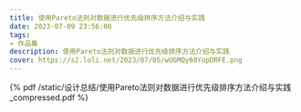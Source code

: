 ```yaml
---
title: 使用Pareto法则对数据进行优先级排序方法介绍与实践
date: 2023-07-09 23:56:00
tags:
- 作品集
description: 使用Pareto法则对数据进行优先级排序方法介绍与实践
cover: https://s2.loli.net/2023/07/05/wUGMQy68YopDRFE.png
---
```


{% pdf /static/设计总结/使用Pareto法则对数据进行优先级排序方法介绍与实践_compressed.pdf %}

